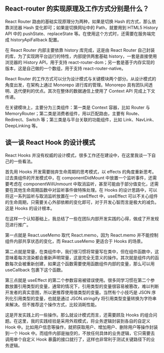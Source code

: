 ## React-router 的实现原理及工作方式分别是什么？

React Router 路由的基础实现原理分为两种，如果是切换 Hash 的方式，那么依靠浏览器 Hash 变化即可；如果是切换网址中的 Path，就要用到 HTML5 History API 中的 pushState、replaceState 等。在使用这个方式时，还需要在服务端完成 historyApiFallback 配置。

在 React Router 内部主要依靠 history 库完成，这是由 React Router 自己封装的库，为了实现跨平台运行的特性，内部提供两套基础 history，一套是直接使用浏览器的 History API，用于支持 react-router-dom；另一套是基于内存实现的版本，这是自己做的一个数组，用于支持 react-router-native。

React Router 的工作方式可以分为设计模式与关键模块两个部分。从设计模式的角度出发，在架构上通过 Monorepo 进行库的管理。Monorepo 具有团队间透明、迭代便利的优点。其次在整体的数据通信上使用了 Context API 完成上下文传递。

在关键模块上，主要分为三类组件：第一类是 Context 容器，比如 Router 与 MemoryRouter；第二类是消费者组件，用以匹配路由，主要有 Route、Redirect、Switch 等；第三类是与平台关联的功能组件，比如 Link、NavLink、DeepLinking 等。

## 谈一谈 React Hook 的设计模式

React Hooks 并没有权威的设计模式，很多工作还在建设中，在这里我谈一下自己的一些看法。

首先用 Hooks 开发需要抛弃生命周期的思考模式，以 effects 的角度重新思考。过去类组件的开发模式中，在 componentDidMount 中放置一个监听事件，还需要考虑在 componentWillUnmount 中取消监听，甚至可能由于部分值变化，还需要在其他生命周期函数中对监听事件做特殊处理。在 Hooks 的设计思路中，可以将这一系列监听与取消监听放置在一个 useEffect 中，useEffect 可以不关心组件的生命周期，只需要关心外部依赖的变化即可，对于开发心智而言是极大的减负。这是 Hooks 的设计根本。

在这样一个认知基础上，我总结了一些在团队内部开发实践的心得，做成了开发规范进行推广。

第一点就是 React.useMemo 取代 React.memo，因为 React.memo 并不能控制组件内部共享状态的变化，而 React.useMemo 更适合于 Hooks 的场景。

第二点就是常量，在类组件中，我们很习惯将常量写在类中，但在组件函数中，这意味着每次渲染都会重新声明常量，这是完全无意义的操作。其次就是组件内的函数每次会被重新创建，如果这个函数需要使用函数组件内部的变量，那么可以用 useCallback 包裹下这个函数。

第三点就是 useEffect 的第二个参数容易被错误使用。很多同学习惯在第二个参数放置引用类型的变量，通常的情况下，引用类型的变量很容易被篡改，难以判断开发者的真实意图，所以更推荐使用值类型的变量。当然有个小技巧是 JSON 序列化引用类型的变量，也就是通过 JSON.stringify 将引用类型变量转换为字符串来解决。但不推荐这个操作方式，比较消耗性能。

这是开发实践上的一些操作。那么就设计模式而言，还需要顾及 Hooks 的组合问题。在这里，我的实践经验是采用外观模式，将业务逻辑封装到各自的自定义 Hook 中。比如用户信息等操作，就把获取用户、增加用户、删除用户等操作封装到一个 Hook 中。而组件内部是抽空的，不放任何具体的业务逻辑，它只需要去调用单个自定义 Hook 暴露的接口就行了，这样也非常利于测试关键路径下的业务逻辑。